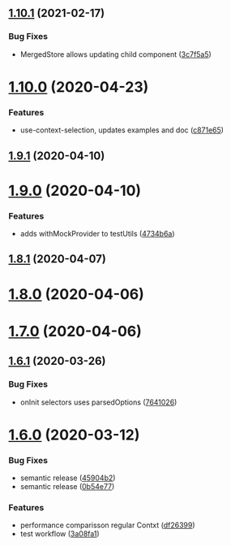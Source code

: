 ## [1.10.1](https://github.com/edriang/react-connect-context-hooks/compare/v1.10.0...v1.10.1) (2021-02-17)


### Bug Fixes

* MergedStore allows updating child component ([3c7f5a5](https://github.com/edriang/react-connect-context-hooks/commit/3c7f5a5f7ab860538d3ae03db60735e86683cc5a))

# [1.10.0](https://github.com/edriang/react-connect-context-hooks/compare/v1.9.1...v1.10.0) (2020-04-23)


### Features

* use-context-selection, updates examples and doc ([c871e65](https://github.com/edriang/react-connect-context-hooks/commit/c871e657121766173d4f1a5c2b5be037fccaa306))

## [1.9.1](https://github.com/edriang/react-connect-context-hooks/compare/v1.9.0...v1.9.1) (2020-04-10)

# [1.9.0](https://github.com/edriang/react-connect-context-hooks/compare/v1.8.1...v1.9.0) (2020-04-10)


### Features

* adds withMockProvider to testUtils ([4734b6a](https://github.com/edriang/react-connect-context-hooks/commit/4734b6a65bd159b99a32a0834c6fdf317ab8747e))

## [1.8.1](https://github.com/edriang/react-connect-context-hooks/compare/v1.8.0...v1.8.1) (2020-04-07)

# [1.8.0](https://github.com/edriang/react-connect-context-hooks/compare/v1.7.0...v1.8.0) (2020-04-06)

# [1.7.0](https://github.com/edriang/react-connect-context-hooks/compare/v1.6.1...v1.7.0) (2020-04-06)

## [1.6.1](https://github.com/edriang/react-connect-context-hooks/compare/v1.6.0...v1.6.1) (2020-03-26)


### Bug Fixes

* onInit selectors uses parsedOptions ([7641026](https://github.com/edriang/react-connect-context-hooks/commit/7641026feece56c08fd3bc9101cd2a00a6f727b1))

# [1.6.0](https://github.com/edriang/react-connect-context-hooks/compare/v1.5.0...v1.6.0) (2020-03-12)


### Bug Fixes

* semantic release ([45904b2](https://github.com/edriang/react-connect-context-hooks/commit/45904b22604528fd9997e22592adbd92fd83400c))
* semantic release ([0b54e77](https://github.com/edriang/react-connect-context-hooks/commit/0b54e77d1013ff2d1dac509e3e5cc16abcded0bb))


### Features

* performance comparisson regular Contxt ([df26399](https://github.com/edriang/react-connect-context-hooks/commit/df263996c8e0003869c76ed983ae3a00e9eaea94))
* test workflow ([3a08fa1](https://github.com/edriang/react-connect-context-hooks/commit/3a08fa1f071f11d47f0c935d3d26a3e851b0c363))
